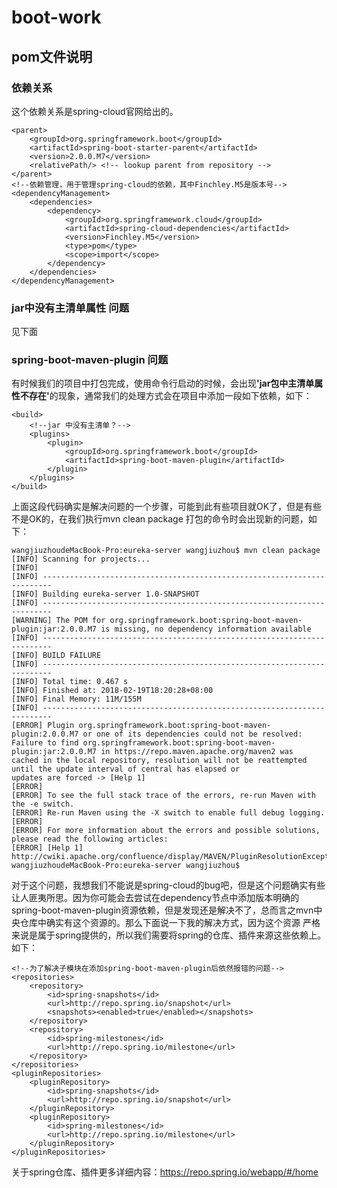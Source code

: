 <h1>boot-work</h1>
<h2>pom文件说明</h2>
<h3>依赖关系</h3>
这个依赖关系是spring-cloud官网给出的。

    <parent>
        <groupId>org.springframework.boot</groupId>
        <artifactId>spring-boot-starter-parent</artifactId>
        <version>2.0.0.M7</version>
        <relativePath/> <!-- lookup parent from repository -->
    </parent>
    <!--依赖管理，用于管理spring-cloud的依赖，其中Finchley.M5是版本号-->
    <dependencyManagement>
        <dependencies>
            <dependency>
                <groupId>org.springframework.cloud</groupId>
                <artifactId>spring-cloud-dependencies</artifactId>
                <version>Finchley.M5</version>
                <type>pom</type>
                <scope>import</scope>
            </dependency>
        </dependencies>
    </dependencyManagement>
    
<h3>jar中没有主清单属性 问题</h3>
见下面
<h3>spring-boot-maven-plugin 问题</h3>
有时候我们的项目中打包完成，使用命令行启动的时候，会出现<strong>'jar包中主清单属性不存在'</strong>的现象，通常我们的处理方式会在项目中添加一段如下依赖，如下：

    <build>
        <!--jar 中没有主清单？-->
        <plugins>
            <plugin>
                <groupId>org.springframework.boot</groupId>
                <artifactId>spring-boot-maven-plugin</artifactId>
            </plugin>
        </plugins>
    </build>

上面这段代码确实是解决问题的一个步骤，可能到此有些项目就OK了，但是有些不是OK的，在我们执行mvn clean package 打包的命令时会出现新的问题，如下：
    
    wangjiuzhoudeMacBook-Pro:eureka-server wangjiuzhou$ mvn clean package
    [INFO] Scanning for projects...
    [INFO] 
    [INFO] ------------------------------------------------------------------------
    [INFO] Building eureka-server 1.0-SNAPSHOT
    [INFO] ------------------------------------------------------------------------
    [WARNING] The POM for org.springframework.boot:spring-boot-maven-plugin:jar:2.0.0.M7 is missing, no dependency information available
    [INFO] ------------------------------------------------------------------------
    [INFO] BUILD FAILURE
    [INFO] ------------------------------------------------------------------------
    [INFO] Total time: 0.467 s
    [INFO] Finished at: 2018-02-19T18:20:28+08:00
    [INFO] Final Memory: 11M/155M
    [INFO] ------------------------------------------------------------------------
    [ERROR] Plugin org.springframework.boot:spring-boot-maven-plugin:2.0.0.M7 or one of its dependencies could not be resolved: 
    Failure to find org.springframework.boot:spring-boot-maven-plugin:jar:2.0.0.M7 in https://repo.maven.apache.org/maven2 was 
    cached in the local repository, resolution will not be reattempted until the update interval of central has elapsed or 
    updates are forced -> [Help 1]
    [ERROR] 
    [ERROR] To see the full stack trace of the errors, re-run Maven with the -e switch.
    [ERROR] Re-run Maven using the -X switch to enable full debug logging.
    [ERROR] 
    [ERROR] For more information about the errors and possible solutions, please read the following articles:
    [ERROR] [Help 1] http://cwiki.apache.org/confluence/display/MAVEN/PluginResolutionException
    wangjiuzhoudeMacBook-Pro:eureka-server wangjiuzhou$ 

  对于这个问题，我想我们不能说是spring-cloud的bug吧，但是这个问题确实有些让人匪夷所思。因为你可能会去尝试在dependency节点中添加版本明确的
spring-boot-maven-plugin资源依赖，但是发现还是解决不了，总而言之mvn中央仓库中确实有这个资源的。那么下面说一下我的解决方式，因为这个资源
严格来说是属于spring提供的，所以我们需要将spring的仓库、插件来源这些依赖上。如下：

    <!--为了解决子模块在添加spring-boot-maven-plugin后依然报错的问题-->
    <repositories>
        <repository>
            <id>spring-snapshots</id>
            <url>http://repo.spring.io/snapshot</url>
            <snapshots><enabled>true</enabled></snapshots>
        </repository>
        <repository>
            <id>spring-milestones</id>
            <url>http://repo.spring.io/milestone</url>
        </repository>
    </repositories>
    <pluginRepositories>
        <pluginRepository>
            <id>spring-snapshots</id>
            <url>http://repo.spring.io/snapshot</url>
        </pluginRepository>
        <pluginRepository>
            <id>spring-milestones</id>
            <url>http://repo.spring.io/milestone</url>
        </pluginRepository>
    </pluginRepositories>
    
  关于spring仓库、插件更多详细内容：https://repo.spring.io/webapp/#/home